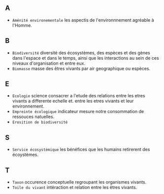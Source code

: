 ## A

* `Aménité environementale` les aspectis de l'environnnement agréable à l'Homme.

## B

* `Biodiversité` diversité des écosystèmes, des espèces et des gènes dans l'espace et dans le temps, ainsi que les interactions au sein de ces niveaux d'organisation et entre eux.
* `Biomasse` masse des êtres vivants par air geographique ou espèces.

## E

* `Ecologie` science consacrer a l'etude des relations entre les etres vivants a differente echelle et. entre les etres vivants et leur environnement.
* `Empreinte écologique` indicateur mesure notre consommation de ressouces natuelles.
* `Erosition de biodiversité`

## S 

* `Service écosystèmique` les bénéfices que les humains retirerent des écoystèmes.

## T

* `Taxon` occurence conceptuelle regroupant les organismes vivants.
* `Toile du vivant` intéraction et relation entre les êtres vivants.
